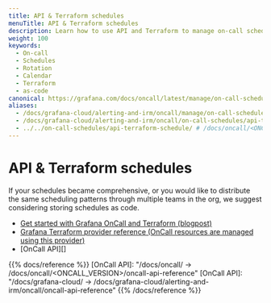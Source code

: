 ```yaml
---
title: API & Terraform schedules
menuTitle: API & Terraform schedules
description: Learn how to use API and Terraform to manage on-call schedules.
weight: 100
keywords:
  - On-call
  - Schedules
  - Rotation
  - Calendar
  - Terraform
  - as-code
canonical: https://grafana.com/docs/oncall/latest/manage/on-call-schedules/api-terraform-schedule/
aliases:
  - /docs/grafana-cloud/alerting-and-irm/oncall/manage/on-call-schedules/api-terraform-schedules/
  - /docs/grafana-cloud/alerting-and-irm/oncall/on-call-schedules/api-terraform-schedules/
  - ../../on-call-schedules/api-terraform-schedule/ # /docs/oncall/<ONCALL_VERSION>/on-call-schedules/api-terraform-schedule/
---
```


# API & Terraform schedules

If your schedules became comprehensive, or you would like to distribute the same scheduling patterns through multiple
teams in the org, we suggest considering storing schedules as code.

- [Get started with Grafana OnCall and Terraform (blogpost)](https://grafana.com/blog/2022/08/29/get-started-with-grafana-oncall-and-terraform/)
- [Grafana Terraform provider reference (OnCall resources are managed using this provider)](https://registry.terraform.io/providers/grafana/grafana/latest/docs/resources/oncall_schedule)
- [OnCall API][]

{{% docs/reference %}}
[OnCall API]: "/docs/oncall/ -> /docs/oncall/<ONCALL_VERSION>/oncall-api-reference"
[OnCall API]: "/docs/grafana-cloud/ -> /docs/grafana-cloud/alerting-and-irm/oncall/oncall-api-reference"
{{% /docs/reference %}}
